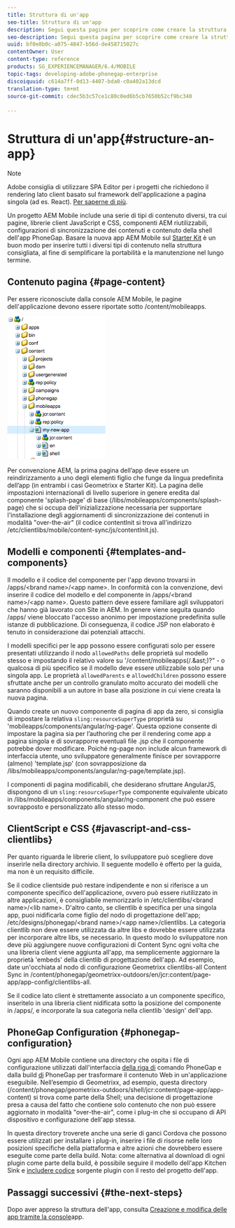 ```yaml
---
title: Struttura di un'app
seo-title: Struttura di un'app
description: Segui questa pagina per scoprire come creare la struttura di un'app. Questa pagina descrive come strutturare modelli e componenti insieme a informazioni sulle librerie JavaScript e CSS.
seo-description: Segui questa pagina per scoprire come creare la struttura di un'app. Questa pagina descrive come strutturare modelli e componenti insieme a informazioni sulle librerie JavaScript e CSS.
uuid: bf0e8b0c-a075-4847-b56d-de458715027c
contentOwner: User
content-type: reference
products: SG_EXPERIENCEMANAGER/6.4/MOBILE
topic-tags: developing-adobe-phonegap-enterprise
discoiquuid: c614a7ff-0d13-4407-bda0-c0a402a13dcd
translation-type: tm+mt
source-git-commit: cdec5b3c57ce1c80c0ed6b5cb7650b52cf9bc340

---
```



# Struttura di un&#39;app{#structure-an-app}

>[!NOTE]
>
>Adobe consiglia di utilizzare SPA Editor per i progetti che richiedono il rendering lato client basato sul framework dell&#39;applicazione a pagina singola (ad es. React). [Per saperne di più](/help/sites-developing/spa-overview.md).

Un progetto AEM Mobile include una serie di tipi di contenuto diversi, tra cui pagine, librerie client JavaScript e CSS, componenti AEM riutilizzabili, configurazioni di sincronizzazione dei contenuti e contenuto della shell dell&#39;app PhoneGap. Basare la nuova app AEM Mobile sul [Starter Kit](https://github.com/Adobe-Marketing-Cloud-Apps/aem-phonegap-starter-kit) è un buon modo per inserire tutti i diversi tipi di contenuto nella struttura consigliata, al fine di semplificare la portabilità e la manutenzione nel lungo termine.

## Contenuto pagina {#page-content}

Per essere riconosciute dalla console AEM Mobile, le pagine dell&#39;applicazione devono essere riportate sotto /content/mobileapps.

![chlimage_1-52](assets/chlimage_1-52.png)

Per convenzione AEM, la prima pagina dell’app deve essere un reindirizzamento a uno degli elementi figlio che funge da lingua predefinita dell’app (in entrambi i casi Geometrixx e Starter Kit). La pagina delle impostazioni internazionali di livello superiore in genere eredita dal componente &#39;splash-page&#39; di base (/libs/mobileapps/components/splash-page) che si occupa dell&#39;inizializzazione necessaria per supportare l&#39;installazione degli aggiornamenti di sincronizzazione dei contenuti in modalità &quot;over-the-air&quot; (il codice contentInit si trova all&#39;indirizzo /etc/clientlibs/mobile/content-sync/js/contentInit.js).

## Modelli e componenti {#templates-and-components}

Il modello e il codice del componente per l&#39;app devono trovarsi in /apps/&lt;brand name>/&lt;app name>. In conformità con la convenzione, devi inserire il codice del modello e del componente in /apps/&lt;brand name>/&lt;app name>. Questo pattern deve essere familiare agli sviluppatori che hanno già lavorato con Site in AEM. In genere viene seguita quando /apps/ viene bloccato l&#39;accesso anonimo per impostazione predefinita sulle istanze di pubblicazione. Di conseguenza, il codice JSP non elaborato è tenuto in considerazione dai potenziali attacchi.

I modelli specifici per le app possono essere configurati solo per essere presentati utilizzando il nodo `allowedPaths` delle proprietà sul modello stesso e impostando il relativo valore su &#39;/content/mobileapps(/.&amp;ast;)?&quot; - o qualcosa di più specifico se il modello deve essere utilizzabile solo per una singola app. Le proprietà `allowedParents` e `allowedChildren` possono essere sfruttate anche per un controllo granulato molto accurato dei modelli che saranno disponibili a un autore in base alla posizione in cui viene creata la nuova pagina.

Quando create un nuovo componente di pagina di app da zero, si consiglia di impostare la relativa `sling:resourceSuperType` proprietà su &#39;mobileapps/components/angular/ng-page&#39;. Questa opzione consente di impostare la pagina sia per l’authoring che per il rendering come app a pagina singola e di sovrapporre eventuali file .jsp che il componente potrebbe dover modificare. Poiché ng-page non include alcun framework di interfaccia utente, uno sviluppatore generalmente finisce per sovrapporre (almeno) &#39;template.jsp&#39; (con sovrapposizione da /libs/mobileapps/components/angular/ng-page/template.jsp).

I componenti di pagina modificabili, che desiderano sfruttare AngularJS, dispongono di un `sling:resourceSuperType` componente equivalente ubicato in /libs/mobileapps/components/angular/ng-component che può essere sovrapposto e personalizzato allo stesso modo.

## ClientScript e CSS {#javascript-and-css-clientlibs}

Per quanto riguarda le librerie client, lo sviluppatore può scegliere dove inserirle nella directory archivio. Il seguente modello è offerto per la guida, ma non è un requisito difficile.

Se il codice clientside può restare indipendente e non si riferisce a un componente specifico dell&#39;applicazione, ovvero può essere riutilizzato in altre applicazioni, è consigliabile memorizzarlo in /etc/clientlibs/&lt;brand name>/&lt;lib name>. D&#39;altro canto, se clientlib è specifica per una singola app, puoi nidificarla come figlio del nodo di progettazione dell&#39;app; /etc/designs/phonegap/&lt;brand name>/&lt;app name>/clientlibs. La categoria clientlib non deve essere utilizzata da altre libs e dovrebbe essere utilizzata per incorporare altre libs, se necessario. In questo modo lo sviluppatore non deve più aggiungere nuove configurazioni di Content Sync ogni volta che una libreria client viene aggiunta all&#39;app, ma semplicemente aggiornare la proprietà &#39;embeds&#39; della clientlib di progettazione dell&#39;app. Ad esempio, date un&#39;occhiata al nodo di configurazione Geometrixx clientlibs-all Content Sync in /content/phonegap/geometrixx-outdoors/en/jcr:content/page-app/app-config/clientlibs-all.

Se il codice lato client è strettamente associato a un componente specifico, inseritelo in una libreria client nidificata sotto la posizione del componente in /apps/, e incorporate la sua categoria nella clientlib &#39;design&#39; dell&#39;app.

## PhoneGap Configuration {#phonegap-configuration}

Ogni app AEM Mobile contiene una directory che ospita i file di configurazione utilizzati dall&#39;interfaccia [della riga di](https://github.com/phonegap/phonegap-cli) comando PhoneGap e dalla build [di](https://build.phonegap.com/) PhoneGap per trasformare il contenuto Web in un&#39;applicazione eseguibile. Nell’esempio di Geometrixx, ad esempio, questa directory (/content/phonegap/geometrixx-outdoors/shell/jcr:content/page-app/app-content) si trova come parte della Shell; una decisione di progettazione presa a causa del fatto che contiene solo contenuto che non può essere aggiornato in modalità &quot;over-the-air&quot;, come i plug-in che si occupano di API dispositivo e configurazione dell&#39;app stessa.

In questa directory troverete anche una serie di ganci [](https://cordova.apache.org/docs/en/edge/guide_appdev_hooks_index.md.html#Hooks%20Guide) Cordova che possono essere utilizzati per installare i plug-in, inserire i file di risorse nelle loro posizioni specifiche della piattaforma e altre azioni che dovrebbero essere eseguite come parte della build. Nota: come alternativa al download di ogni plugin come parte della build, è possibile seguire il modello dell&#39;app Kitchen Sink e [includere codice](https://github.com/blefebvre/aem-phonegap-kitchen-sink/tree/master/content/src/main/content/jcr_root/content/phonegap/kitchen-sink/shell/_jcr_content/pge-app/app-content/phonegap/plugins) sorgente plugin con il resto del progetto dell&#39;app.

## Passaggi successivi {#the-next-steps}

Dopo aver appreso la struttura dell&#39;app, consulta [Creazione e modifica delle app tramite la console](/help/mobile/phonegap-apps-console.md)app.
